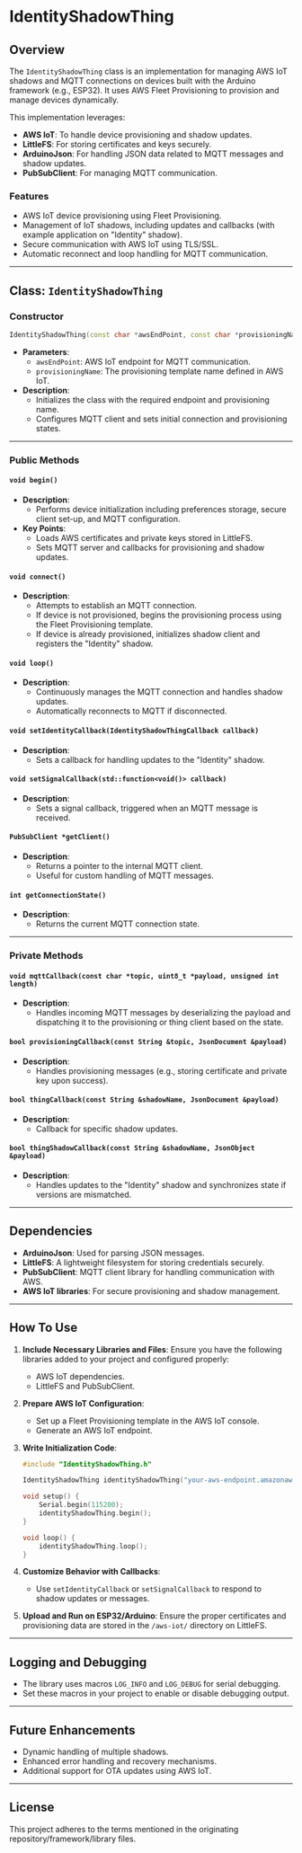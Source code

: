 # IdentityShadowThing

## Overview

The `IdentityShadowThing` class is an implementation for managing AWS IoT shadows and MQTT connections on devices built
with the Arduino framework (e.g., ESP32). It uses AWS Fleet Provisioning to provision and manage devices dynamically.

This implementation leverages:

- **AWS IoT**: To handle device provisioning and shadow updates.
- **LittleFS**: For storing certificates and keys securely.
- **ArduinoJson**: For handling JSON data related to MQTT messages and shadow updates.
- **PubSubClient**: For managing MQTT communication.

### Features

- AWS IoT device provisioning using Fleet Provisioning.
- Management of IoT shadows, including updates and callbacks (with example application on "Identity" shadow).
- Secure communication with AWS IoT using TLS/SSL.
- Automatic reconnect and loop handling for MQTT communication.

---

## Class: `IdentityShadowThing`

### Constructor

```cpp
IdentityShadowThing(const char *awsEndPoint, const char *provisioningName);
```

- **Parameters**:
    - `awsEndPoint`: AWS IoT endpoint for MQTT communication.
    - `provisioningName`: The provisioning template name defined in AWS IoT.
- **Description**:
    - Initializes the class with the required endpoint and provisioning name.
    - Configures MQTT client and sets initial connection and provisioning states.

---

### Public Methods

#### `void begin()`

- **Description**:
    - Performs device initialization including preferences storage, secure client set-up, and MQTT configuration.
- **Key Points**:
    - Loads AWS certificates and private keys stored in LittleFS.
    - Sets MQTT server and callbacks for provisioning and shadow updates.

#### `void connect()`

- **Description**:
    - Attempts to establish an MQTT connection.
    - If device is not provisioned, begins the provisioning process using the Fleet Provisioning template.
    - If device is already provisioned, initializes shadow client and registers the "Identity" shadow.

#### `void loop()`

- **Description**:
    - Continuously manages the MQTT connection and handles shadow updates.
    - Automatically reconnects to MQTT if disconnected.

#### `void setIdentityCallback(IdentityShadowThingCallback callback)`

- **Description**:
    - Sets a callback for handling updates to the "Identity" shadow.

#### `void setSignalCallback(std::function<void()> callback)`

- **Description**:
    - Sets a signal callback, triggered when an MQTT message is received.

#### `PubSubClient *getClient()`

- **Description**:
    - Returns a pointer to the internal MQTT client.
    - Useful for custom handling of MQTT messages.

#### `int getConnectionState()`

- **Description**:
    - Returns the current MQTT connection state.

---

### Private Methods

#### `void mqttCallback(const char *topic, uint8_t *payload, unsigned int length)`

- **Description**:
    - Handles incoming MQTT messages by deserializing the payload and dispatching it to the provisioning or thing client
      based on the state.

#### `bool provisioningCallback(const String &topic, JsonDocument &payload)`

- **Description**:
    - Handles provisioning messages (e.g., storing certificate and private key upon success).

#### `bool thingCallback(const String &shadowName, JsonDocument &payload)`

- **Description**:
    - Callback for specific shadow updates.

#### `bool thingShadowCallback(const String &shadowName, JsonObject &payload)`

- **Description**:
    - Handles updates to the "Identity" shadow and synchronizes state if versions are mismatched.

---

## Dependencies

- **ArduinoJson**: Used for parsing JSON messages.
- **LittleFS**: A lightweight filesystem for storing credentials securely.
- **PubSubClient**: MQTT client library for handling communication with AWS.
- **AWS IoT libraries**: For secure provisioning and shadow management.

---

## How To Use

1. **Include Necessary Libraries and Files**:
   Ensure you have the following libraries added to your project and configured properly:
    - AWS IoT dependencies.
    - LittleFS and PubSubClient.

2. **Prepare AWS IoT Configuration**:
    - Set up a Fleet Provisioning template in the AWS IoT console.
    - Generate an AWS IoT endpoint.

3. **Write Initialization Code**:

   ```cpp
   #include "IdentityShadowThing.h"

   IdentityShadowThing identityShadowThing("your-aws-endpoint.amazonaws.com", "ProvisioningTemplateName");

   void setup() {
       Serial.begin(115200);
       identityShadowThing.begin();
   }

   void loop() {
       identityShadowThing.loop();
   }
   ```

4. **Customize Behavior with Callbacks**:
    - Use `setIdentityCallback` or `setSignalCallback` to respond to shadow updates or messages.

5. **Upload and Run on ESP32/Arduino**:
   Ensure the proper certificates and provisioning data are stored in the `/aws-iot/` directory on LittleFS.

---

## Logging and Debugging

- The library uses macros `LOG_INFO` and `LOG_DEBUG` for serial debugging.
- Set these macros in your project to enable or disable debugging output.

---

## Future Enhancements

- Dynamic handling of multiple shadows.
- Enhanced error handling and recovery mechanisms.
- Additional support for OTA updates using AWS IoT.

---

## License

This project adheres to the terms mentioned in the originating repository/framework/library files.